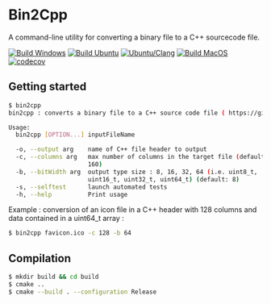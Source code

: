 # Bin2Cpp

A command-line utility for converting a binary file to a C++ sourcecode file.


[![Build Windows](https://github.com/ambroise-leclerc/Bin2Cpp/actions/workflows/BuildWindows.yml/badge.svg)](https://github.com/ambroise-leclerc/Bin2Cpp/actions/workflows/BuildWindows.yml)
[![Build Ubuntu](https://github.com/ambroise-leclerc/Bin2Cpp/actions/workflows/BuildLinux.yml/badge.svg)](https://github.com/ambroise-leclerc/Bin2Cpp/actions/workflows/BuildLinux.yml)
[![Ubuntu/Clang](https://github.com/ambroise-leclerc/Bin2Cpp/actions/workflows/BuildLinuxClang.yml/badge.svg)](https://github.com/ambroise-leclerc/Bin2Cpp/actions/workflows/BuildLinuxClang.yml)
[![Build MacOS](https://github.com/ambroise-leclerc/Bin2Cpp/actions/workflows/BuildMacOS.yml/badge.svg)](https://github.com/ambroise-leclerc/Bin2Cpp/actions/workflows/BuildMacOS.yml)
[![codecov](https://codecov.io/github/ambroise-leclerc/Bin2Cpp/branch/main/graph/badge.svg?token=VMCG69MS5A)](https://codecov.io/github/ambroise-leclerc/Bin2Cpp)

## Getting started
```bash
$ bin2cpp
bin2cpp : converts a binary file to a C++ source code file ( https://github.com/ambroise-leclerc/Bin2Cpp )

Usage:
  bin2cpp [OPTION...] inputFileName

  -o, --output arg    name of C++ file header to output
  -c, --columns arg   max number of columns in the target file (default:
                      160)
  -b, --bitWidth arg  output type size : 8, 16, 32, 64 (i.e. uint8_t,
                      uint16_t, uint32_t, uint64_t) (default: 8)
  -s, --selftest      launch automated tests
  -h, --help          Print usage
```

Example : conversion of an icon file in a C++ header with 128 columns and data contained in a uint64_t array :
```bash
$ bin2cpp favicon.ico -c 128 -b 64
```



## Compilation
```bash
$ mkdir build && cd build
$ cmake ..
$ cmake --build . --configuration Release
```

